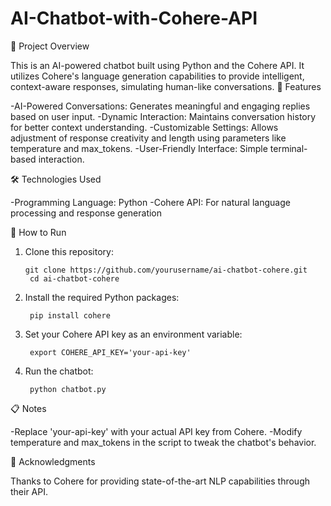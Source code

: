 # AI-Chatbot-with-Cohere-API

📖 Project Overview

This is an AI-powered chatbot built using Python and the Cohere API. It utilizes Cohere's language generation capabilities to provide intelligent, context-aware responses, simulating human-like conversations.
🌟 Features

-AI-Powered Conversations: Generates meaningful and engaging replies based on user input.
-Dynamic Interaction: Maintains conversation history for better context understanding.
-Customizable Settings: Allows adjustment of response creativity and length using parameters like temperature and max_tokens.
-User-Friendly Interface: Simple terminal-based interaction.

🛠️ Technologies Used

-Programming Language: Python
-Cohere API: For natural language processing and response generation

🚀 How to Run

1. Clone this repository:

       git clone https://github.com/yourusername/ai-chatbot-cohere.git
        cd ai-chatbot-cohere

2. Install the required Python packages:

        pip install cohere

3. Set your Cohere API key as an environment variable:

        export COHERE_API_KEY='your-api-key'

4. Run the chatbot:

        python chatbot.py

📋 Notes

-Replace 'your-api-key' with your actual API key from Cohere.
-Modify temperature and max_tokens in the script to tweak the chatbot's behavior.

🤝 Acknowledgments

Thanks to Cohere for providing state-of-the-art NLP capabilities through their API.
